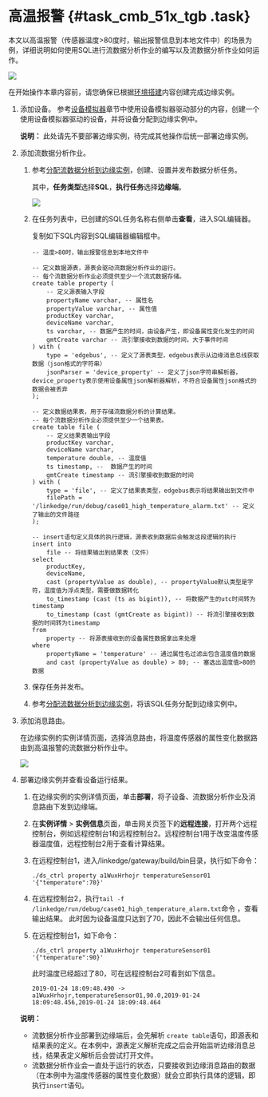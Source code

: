 # 高温报警 {#task_cmb_51x_tgb .task}

本文以高温报警（传感器温度\>80度时，输出报警信息到本地文件中）的场景为例，详细说明如何使用SQL进行流数据分析作业的编写以及流数据分析作业如何运作。

![](http://static-aliyun-doc.oss-cn-hangzhou.aliyuncs.com/assets/img/124622/155071579038829_zh-CN.png)

在开始操作本章内容前，请您确保已根据[环境搭建](cn.zh-CN/用户指南/环境搭建/创建网关.md#)内容创建完成边缘实例。

1.  添加设备。 参考[设备模拟器](cn.zh-CN/用户指南/设备模拟器.md#)章节中使用设备模拟器驱动部分的内容，创建一个使用设备模拟器驱动的设备，并将设备分配到边缘实例中。

    **说明：** 此处请先不要部署边缘实例，待完成其他操作后统一部署边缘实例。

2.  添加流数据分析作业。 
    1.  参考[分配流数据分析到边缘实例](cn.zh-CN/用户指南/流数据分析/分配流数据分析到边缘实例.md#)，创建、设置并发布数据分析任务。 

        其中，**任务类型**选择**SQL**，**执行任务**选择**边缘端**。

        ![](http://static-aliyun-doc.oss-cn-hangzhou.aliyuncs.com/assets/img/124622/155071579038831_zh-CN.png)

    2.  在任务列表中，已创建的SQL任务名称右侧单击**查看**，进入SQL编辑器。 

        复制如下SQL内容到SQL编辑器编辑框中。

        ```
        -- 温度>80时，输出报警信息到本地文件中
        
        -- 定义数据源表，源表会驱动流数据分析作业的运行。
        -- 每个流数据分析作业必须提供至少一个流式数据存储。
        create table property (
            -- 定义源表输入字段
            propertyName varchar, -- 属性名
            propertyValue varchar, -- 属性值
            productKey varchar,
            deviceName varchar,
            ts varchar, -- 数据产生的时间，由设备产生，即设备属性变化发生的时间
            gmtCreate varchar -- 流引擎接收到数据的时间，大于事件时间
        ) with (
            type = 'edgebus', -- 定义了源表类型，edgebus表示从边缘消息总线获取数据（json格式的字符串）
            jsonParser = 'device_property' -- 定义了json字符串解析器，device_property表示使用设备属性json解析器解析，不符合设备属性json格式的数据会被丢弃
        );
        
        -- 定义数据结果表，用于存储流数据分析的计算结果。
        -- 每个流数据分析作业必须提供至少一个结果表。
        create table file (
            -- 定义结果表输出字段
            productKey varchar,
            deviceName varchar,
            temperature double, -- 温度值
            ts timestamp, --  数据产生的时间
            gmtCreate timestamp -- 流引擎接收到数据的时间
        ) with (
            type = 'file', -- 定义了结果表类型，edgebus表示将结果输出到文件中
            filePath = '/linkedge/run/debug/case01_high_temperature_alarm.txt' -- 定义了输出的文件路径
        );
        
        -- insert语句定义具体的执行逻辑，源表收到数据后会触发这段逻辑的执行
        insert into
            file -- 将结果输出到结果表（文件）
        select
            productKey,
            deviceName,
            cast (propertyValue as double), -- propertyValue默认类型是字符，温度值为浮点类型，需要做数据转化
            to_timestamp (cast (ts as bigint)), -- 将数据产生的utc时间转为timestamp
            to_timestamp (cast (gmtCreate as bigint)) -- 将流引擎接收到数据的时间转为timestamp
        from
            property -- 将源表接收到的设备属性数据拿出来处理
        where
            propertyName = 'temperature' -- 通过属性名过滤出包含温度值的数据
            and cast (propertyValue as double) > 80; -- 塞选出温度值>80的数据
        ```

    3.  保存任务并发布。 
    4.  参考[分配流数据分析到边缘实例](cn.zh-CN/用户指南/流数据分析/分配流数据分析到边缘实例.md#)，将该SQL任务分配到边缘实例中。 
3.  添加消息路由。 

    在边缘实例的实例详情页面，选择消息路由，将温度传感器的属性变化数据路由到高温报警的流数据分析作业中。

    ![](http://static-aliyun-doc.oss-cn-hangzhou.aliyuncs.com/assets/img/124622/155071579038832_zh-CN.png)

4.  部署边缘实例并查看设备运行结果。 

    1.  在边缘实例的实例详情页面，单击**部署**，将子设备、流数据分析作业及消息路由下发到边缘端。 
    2.  在**实例详情** \> **实例信息**页面，单击网关页签下的**远程连接**，打开两个远程控制台，例如远程控制台1和远程控制台2。远程控制台1用于改变温度传感器温度值，远程控制台2用于查看计算结果。 
    3.  在远程控制台1，进入/linkedge/gateway/build/bin目录，执行如下命令： 

        ```
        ./ds_ctrl property a1WuxHrhojr temperatureSensor01 '{"temperature":70}'
        ```

    4.  在远程控制台2，执行`tail -f /linkedge/run/debug/case01_high_temperature_alarm.txt`命令 ，查看输出结果。 此时因为设备温度只达到了70，因此不会输出任何信息。
    5.  在远程控制台1，如下命令： 

        ```
        ./ds_ctrl property a1WuxHrhojr temperatureSensor01 '{"temperature":90}'
        ```

        此时温度已经超过了80，可在远程控制台2可看到如下信息。

        ```
        2019-01-24 18:09:48.490 -> a1WuxHrhojr,temperatureSensor01,90.0,2019-01-24 18:09:48.456,2019-01-24 18:09:48.464
        ```

    **说明：** 

    -   流数据分析作业部署到边缘端后，会先解析 `create table`语句，即源表和结果表的定义。在本例中，源表定义解析完成之后会开始监听边缘消息总线，结果表定义解析后会尝试打开文件。
    -   流数据分析作业会一直处于运行的状态，只要接收到边缘消息路由的数据（在本例中为温度传感器的属性变化数据）就会立即执行具体的逻辑，即执行`insert`语句。

